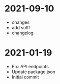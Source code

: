 2021-09-10
==========

  * changes
  * add sutff
  * changelog

2021-01-19
==========

  * Fix: API endpoints
  * Update package.json
  * Initial commit

